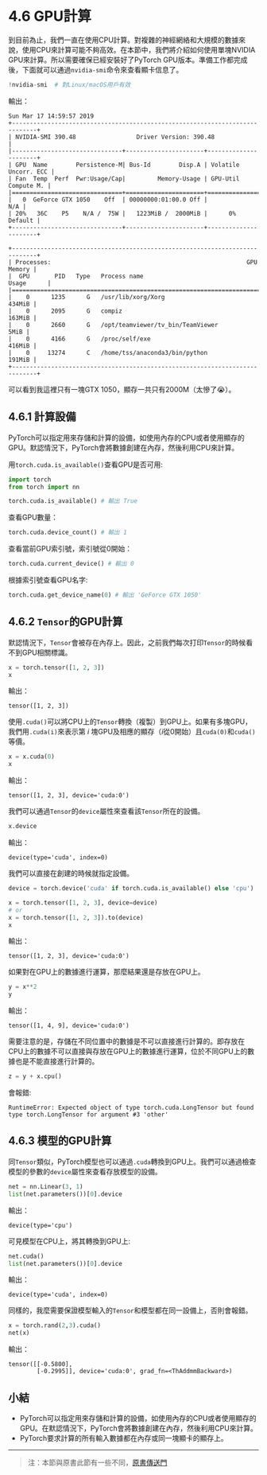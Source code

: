 # 4.6 GPU計算

到目前為止，我們一直在使用CPU計算。對複雜的神經網絡和大規模的數據來說，使用CPU來計算可能不夠高效。在本節中，我們將介紹如何使用單塊NVIDIA GPU來計算。所以需要確保已經安裝好了PyTorch GPU版本。準備工作都完成後，下面就可以通過`nvidia-smi`命令來查看顯卡信息了。

``` python
!nvidia-smi  # 對Linux/macOS用戶有效
```
輸出：
```
Sun Mar 17 14:59:57 2019       
+-----------------------------------------------------------------------------+
| NVIDIA-SMI 390.48                 Driver Version: 390.48                    |
|-------------------------------+----------------------+----------------------+
| GPU  Name        Persistence-M| Bus-Id        Disp.A | Volatile Uncorr. ECC |
| Fan  Temp  Perf  Pwr:Usage/Cap|         Memory-Usage | GPU-Util  Compute M. |
|===============================+======================+======================|
|   0  GeForce GTX 1050    Off  | 00000000:01:00.0 Off |                  N/A |
| 20%   36C    P5    N/A /  75W |   1223MiB /  2000MiB |      0%      Default |
+-------------------------------+----------------------+----------------------+
                                                                               
+-----------------------------------------------------------------------------+
| Processes:                                                       GPU Memory |
|  GPU       PID   Type   Process name                             Usage      |
|=============================================================================|
|    0      1235      G   /usr/lib/xorg/Xorg                           434MiB |
|    0      2095      G   compiz                                       163MiB |
|    0      2660      G   /opt/teamviewer/tv_bin/TeamViewer              5MiB |
|    0      4166      G   /proc/self/exe                               416MiB |
|    0     13274      C   /home/tss/anaconda3/bin/python               191MiB |
+-----------------------------------------------------------------------------+
```
可以看到我這裡只有一塊GTX 1050，顯存一共只有2000M（太慘了😭）。

## 4.6.1 計算設備

PyTorch可以指定用來存儲和計算的設備，如使用內存的CPU或者使用顯存的GPU。默認情況下，PyTorch會將數據創建在內存，然後利用CPU來計算。

用`torch.cuda.is_available()`查看GPU是否可用:
``` python
import torch
from torch import nn

torch.cuda.is_available() # 輸出 True
```

查看GPU數量：
``` python
torch.cuda.device_count() # 輸出 1
```
查看當前GPU索引號，索引號從0開始：
``` python
torch.cuda.current_device() # 輸出 0
```
根據索引號查看GPU名字:
``` python
torch.cuda.get_device_name(0) # 輸出 'GeForce GTX 1050'
```

## 4.6.2 `Tensor`的GPU計算
默認情況下，`Tensor`會被存在內存上。因此，之前我們每次打印`Tensor`的時候看不到GPU相關標識。
``` python
x = torch.tensor([1, 2, 3])
x
```
輸出：
```
tensor([1, 2, 3])
```
使用`.cuda()`可以將CPU上的`Tensor`轉換（複製）到GPU上。如果有多塊GPU，我們用`.cuda(i)`來表示第 $i$ 塊GPU及相應的顯存（$i$從0開始）且`cuda(0)`和`cuda()`等價。
``` python
x = x.cuda(0)
x
```
輸出：
```
tensor([1, 2, 3], device='cuda:0')
```

我們可以通過`Tensor`的`device`屬性來查看該`Tensor`所在的設備。
```python
x.device
```
輸出：
```
device(type='cuda', index=0)
```
我們可以直接在創建的時候就指定設備。
``` python
device = torch.device('cuda' if torch.cuda.is_available() else 'cpu')

x = torch.tensor([1, 2, 3], device=device)
# or
x = torch.tensor([1, 2, 3]).to(device)
x
```
輸出：
```
tensor([1, 2, 3], device='cuda:0')
```
如果對在GPU上的數據進行運算，那麼結果還是存放在GPU上。
``` python
y = x**2
y
```
輸出：
```
tensor([1, 4, 9], device='cuda:0')
```
需要注意的是，存儲在不同位置中的數據是不可以直接進行計算的。即存放在CPU上的數據不可以直接與存放在GPU上的數據進行運算，位於不同GPU上的數據也是不能直接進行計算的。
``` python
z = y + x.cpu()
```
會報錯:
```
RuntimeError: Expected object of type torch.cuda.LongTensor but found type torch.LongTensor for argument #3 'other'
```

## 4.6.3 模型的GPU計算

同`Tensor`類似，PyTorch模型也可以通過`.cuda`轉換到GPU上。我們可以通過檢查模型的參數的`device`屬性來查看存放模型的設備。

``` python
net = nn.Linear(3, 1)
list(net.parameters())[0].device
```
輸出：
```
device(type='cpu')
```
可見模型在CPU上，將其轉換到GPU上:
``` python
net.cuda()
list(net.parameters())[0].device
```
輸出：
```
device(type='cuda', index=0)
```

同樣的，我麼需要保證模型輸入的`Tensor`和模型都在同一設備上，否則會報錯。

``` python
x = torch.rand(2,3).cuda()
net(x)
```
輸出：
```
tensor([[-0.5800],
        [-0.2995]], device='cuda:0', grad_fn=<ThAddmmBackward>)
```


## 小結

* PyTorch可以指定用來存儲和計算的設備，如使用內存的CPU或者使用顯存的GPU。在默認情況下，PyTorch會將數據創建在內存，然後利用CPU來計算。
* PyTorch要求計算的所有輸入數據都在內存或同一塊顯卡的顯存上。


-----------
> 注：本節與原書此節有一些不同，[原書傳送門](https://zh.d2l.ai/chapter_deep-learning-computation/use-gpu.html)
